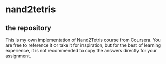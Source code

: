 # nand2tetris
## the repository
This is my own implementation of Nand2Tetris course from Coursera. 
You are free to reference it or take it for inspiration, but for the best of learning experience, it is not recommended to copy the answers directly for your assignment.


